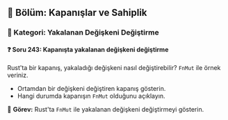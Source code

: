 ## 📘 Bölüm: Kapanışlar ve Sahiplik  
### 🔹 Kategori: Yakalanan Değişkeni Değiştirme  
#### ❓ Soru 243: Kapanışta yakalanan değişkeni değiştirme

Rust'ta bir kapanış, yakaladığı değişkeni nasıl değiştirebilir? `FnMut` ile örnek veriniz.

- Ortamdan bir değişkeni değiştiren kapanış gösterin.
- Hangi durumda kapanışın `FnMut` olduğunu açıklayın.

🔧 **Görev:** Rust'ta `FnMut` ile yakalanan değişkeni değiştirmeyi gösterin.
